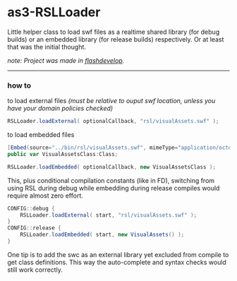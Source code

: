 # as3-RSLLoader

Little helper class to load swf files as a realtime shared library (for debug builds) or an embedded library (for release builds) respectively. Or at least that was the initial thought.

_note: Project was made in [flashdevelop](http://www.flashdevelop.org)._

***

### how to

to load external files _(must be relative to ouput swf location, unless you have your domain policies checked)_
```actionscript
RSLLoader.loadExternal( optionalCallback, "rsl/visualAssets.swf" );
```

to load embedded files
```actionscript
[Embed(source="../bin/rsl/visualAssets.swf", mimeType="application/octet-stream")]
public var VisualAssetsClass:Class;
```
```actionscript
RSLLoader.loadEmbedded( optionalCallback, new VisualAssetsClass );
```


This, plus conditional compilation constants (like in FD), switching from using RSL during debug while embedding during release compiles would require almost zero effort.
```actionscript
CONFIG::debug {
	RSLLoader.loadExternal( start, "rsl/visualAssets.swf" );
}
CONFIG::release {
	RSLLoader.loadEmbedded( start, new VisualAssets() );
}
```
One tip is to add the swc as an external library yet excluded from compile to get class definitions. This way the auto-complete and syntax checks would still work correctly.